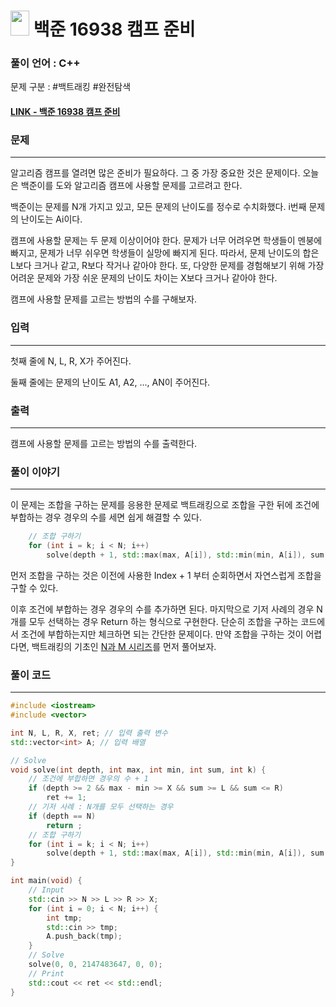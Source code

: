 
# <img src="https://d2gd6pc034wcta.cloudfront.net/tier/11.svg" width="30" height="40"> 백준 16938 캠프 준비


### 풀이 언어 : C++

문제 구분 : #백트래킹 #완전탐색
#### [LINK - 백준 16938 캠프 준비](https://www.acmicpc.net/problem/16938)

### 문제
<hr>

알고리즘 캠프를 열려면 많은 준비가 필요하다. 그 중 가장 중요한 것은 문제이다. 오늘은 백준이를 도와 알고리즘 캠프에 사용할 문제를 고르려고 한다.

백준이는 문제를 N개 가지고 있고, 모든 문제의 난이도를 정수로 수치화했다. i번째 문제의 난이도는 Ai이다.

캠프에 사용할 문제는 두 문제 이상이어야 한다. 문제가 너무 어려우면 학생들이 멘붕에 빠지고, 문제가 너무 쉬우면 학생들이 실망에 빠지게 된다. 따라서, 문제 난이도의 합은 L보다 크거나 같고, R보다 작거나 같아야 한다. 또, 다양한 문제를 경험해보기 위해 가장 어려운 문제와 가장 쉬운 문제의 난이도 차이는 X보다 크거나 같아야 한다.

캠프에 사용할 문제를 고르는 방법의 수를 구해보자.

### 입력
<hr>

첫째 줄에 N, L, R, X가 주어진다.

둘째 줄에는 문제의 난이도 A1, A2, ..., AN이 주어진다.
### 출력
<hr>

캠프에 사용할 문제를 고르는 방법의 수를 출력한다.
### 풀이 이야기
<hr>

이 문제는 조합을 구하는 문제를 응용한 문제로 백트래킹으로 조합을 구한 뒤에 조건에 부합하는 경우 경우의 수를 세면 쉽게 해결할 수 있다.

```c++
    // 조합 구하기
    for (int i = k; i < N; i++)
        solve(depth + 1, std::max(max, A[i]), std::min(min, A[i]), sum + A[i], i + 1);
```
먼저 조합을 구하는 것은 이전에 사용한 Index + 1 부터 순회하면서 자연스럽게 조합을 구할 수 있다.

이후 조건에 부합하는 경우 경우의 수를 추가하면 된다. 마지막으로 기저 사례의 경우 N개를 모두 선택하는 경우 Return 하는 형식으로 구현한다. 단순히 조합을 구하는 코드에서 조건에 부합하는지만 체크하면 되는 간단한 문제이다. 만약 조합을 구하는 것이 어렵다면, 백트래킹의 기초인 [N과 M 시리즈](./15649.md)를 먼저 풀어보자.


### 풀이 코드
<hr>

``` c++
#include <iostream>
#include <vector>

int N, L, R, X, ret; // 입력 출력 변수
std::vector<int> A; // 입력 배열

// Solve
void solve(int depth, int max, int min, int sum, int k) {
    // 조건에 부합하면 경우의 수 + 1
    if (depth >= 2 && max - min >= X && sum >= L && sum <= R)
        ret += 1;
    // 기저 사례 : N개를 모두 선택하는 경우
    if (depth == N)
        return ;
    // 조합 구하기
    for (int i = k; i < N; i++)
        solve(depth + 1, std::max(max, A[i]), std::min(min, A[i]), sum + A[i], i + 1);
}

int main(void) {
    // Input
    std::cin >> N >> L >> R >> X;
    for (int i = 0; i < N; i++) {
        int tmp;
        std::cin >> tmp;
        A.push_back(tmp);
    }
    // Solve
    solve(0, 0, 2147483647, 0, 0);
    // Print
    std::cout << ret << std::endl;
}
```

